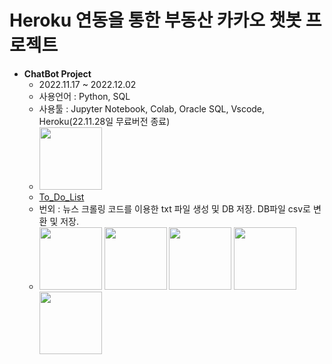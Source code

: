 # Heroku 연동을 통한 부동산 카카오 챗봇 프로젝트
- **ChatBot Project**
    + 2022.11.17 ~ 2022.12.02
    + 사용언어 : Python, SQL
    + 사용툴 : Jupyter Notebook, Colab, Oracle SQL, Vscode, Heroku(22.11.28일 무료버전 종료)
    + <img src="https://user-images.githubusercontent.com/115764991/203668663-164d2152-51d1-42c2-bac6-ac195ca9a1a0.png" width="100" height="100">
    + [To_Do_List](To_Do_List.md)
    + 번외 : 뉴스 크롤링 코드를 이용한 txt 파일 생성 및 DB 저장. DB파일 csv로 변환 및 저장.
    + <img src="https://user-images.githubusercontent.com/115764991/202998272-0e24a34e-6454-46f5-97be-ffdbb63c630f.png" width="100" height="100"> <img src="https://user-images.githubusercontent.com/115764991/202998281-96cee877-1256-460f-9d0d-a501b0450a90.png" width="100" height="100"> <img src="https://user-images.githubusercontent.com/115764991/203000135-92affe19-361c-46b0-8687-c506a54678db.png" width="100" height="100"> <img src="https://user-images.githubusercontent.com/115764991/203257154-66650e12-19e9-45fa-b416-2de2d3aa1632.png" width="100" height="100"> <img src="https://user-images.githubusercontent.com/115764991/203257168-85b3193c-65d4-48c6-b7fe-b5f0e32e5b23.png" width="100" height="100">